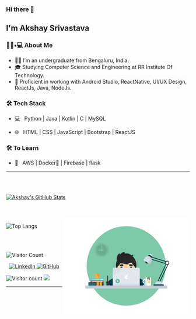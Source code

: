 ### Hi there 👋<h2> I'm Akshay Srivastava</h2>



<h3> 👨🏻•💻 About Me </h3>



- 🧑‍💻 I’m an undergraduate from Bengaluru, India.
- 🎓 Studying Computer Science and Engineering at RR Institute Of Technology.
- 🌱 Proficient in working with Android Studio, ReactNative, UI/UX Design, ReactJs, Java, NodeJs.



<h3>🛠 Tech Stack</h3>



- 💻 &nbsp; Python | Java | Kotlin | C | MySQL

- 🌐 &nbsp; HTML | CSS | JavaScript | Bootstrap | ReactJS

<!--

- 🛢 &nbsp; MySQL | MongoDB

- 🔧 &nbsp; Git | Markdown | Selenium | Tidyverse

- 🖥 &nbsp; Illustrator| Photoshop | InDesign | Figma|

-->



<h3>🛠 To Learn</h3>

- 🔧 &nbsp; AWS | Docker🐳 | Firebase | flask

<hr>



<br/><br/>

[![Akshay's GitHub Stats](https://github-readme-stats.vercel.app/api?username=aksh10207&show_icons=true)](https://github.com/aksh10207)

<br/>

<br/>

<img src="https://github.com/nirala69/nirala69/blob/master/70804f7e25b11f29db904f2fa7b4cd9d.gif" width="350" align='right'>

![Top Langs](https://github-readme-stats.vercel.app/api/top-langs/?username=aksh10207&show_icons=true)

<br><br>


![Visitor Count](https://profile-counter.glitch.me/aksh10207/count.svg)
<br/>
<p align="center">
  <a href="https://www.linkedin.com/in/akshay-srivastava-07ak/" target="_blank">
    <img src="https://img.shields.io/badge/LinkedIn-%230077B5.svg?style=for-the-badge&logo=linkedin&logoColor=white&color=800080" alt="LinkedIn" />
  </a>
  <a href="https://github.com/aksh10207" target="_blank">
    <img src="https://img.shields.io/badge/GitHub-%23181717.svg?style=for-the-badge&logo=github&logoColor=white&color=800080" alt="GitHub" />
  </a>
</p>









![Visitor count](https://visitor-badge.laobi.icu/badge?page_id=shivam0110.shivam0110)   <img src="https://media.giphy.com/media/dxn6fRlTIShoeBr69N/giphy.gif" width="30">





<hr>


